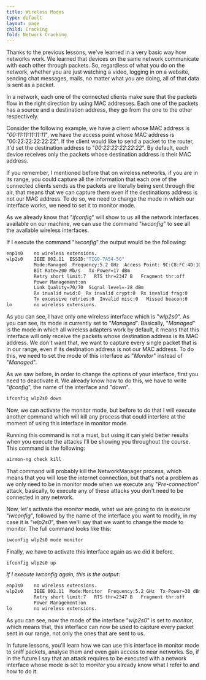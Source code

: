 ```yaml
---
title: Wireless Modes
type: default
layout: page
child: Cracking
fold: Network Cracking
---
```


Thanks to the previous lessons, we've learned in a very basic way how networks
work. We learned that devices on the same network communicate with each other
through packets. So, regardless of what you do on the network, whether you are
just watching a video, logging in on a website, sending chat messages, mails, no
matter what you are doing, all of that data is sent as a packet.

In a network, each one of the connected clients make sure that the packets flow
in the right direction by using MAC addresses. Each one of the packets has a
source and a destination address, they go from the one to the other
respectively.

Consider the following example, we have a client whose MAC address is
"_00:11:11:11:11:11_", we have the access point whose MAC address is
"00:22:22:22:22:22". If the client would like to send a packet to the router,
it'd set the destination address to "_00:22:22:22:22:22_". By default, each
device receives only the packets whose destination address is their MAC address.

If you remember, I mentioned before that on wireless networks, if you are in its
range, you could capture all the information that each one of the connected
clients sends as the packets are literally being sent through the air, that
means that we can capture them even if the destinations address is not our MAC
address. To do so, we need to change the mode in which our interface works, we
need to set it to monitor mode.

As we already know that "_ifconfig_" will show to us all the network interfaces
available on our machine, we can use the command "_iwconfig_" to see all the
available wireless interfaces.

If I execute the command "_iwconfig_" the output would be the following:

```bash
enp1s0    no wireless extensions.
wlp2s0    IEEE 802.11  ESSID:"TIGO-7A54-5G"  
          Mode:Managed  Frequency:5.2 GHz  Access Point: 9C:C8:FC:4D:10:CB   
          Bit Rate=200 Mb/s   Tx-Power=17 dBm   
          Retry short limit:7   RTS thr=2347 B   Fragment thr:off
          Power Management:on
          Link Quality=70/70  Signal level=-28 dBm  
          Rx invalid nwid:0  Rx invalid crypt:0  Rx invalid frag:0
          Tx excessive retries:0  Invalid misc:0   Missed beacon:0
lo        no wireless extensions.
```

As you can see, I have only one wireless interface which is "_wlp2s0_". As you
can see, its mode is currently set to "_Managed_". Basically, "_Managed_" is the
mode in which all wireless adapters work by default, it means that this
interface will only receive the packets whose destination address is its MAC
address. We don't want that, we want to capture every single packet that is in
our range, even if its destination address is not our MAC address. To do this,
we need to set the mode of this interface as "_Monitor_" instead of "_Managed_".

As we saw before, in order to change the options of your interface, first you
need to deactivate it. We already know how to do this, we have to write
"_ifconfig_", the name of the interface and "_down_".

```bash
ifconfig wlp2s0 down
```

Now, we can activate the monitor mode, but before to do that I will execute
another command which will kill any process that could interfere at the moment
of using this interface in monitor mode.

Running this command is not a must, but using it can yield better results when
you execute the attacks I'll be showing you throughout the course. This command
is the following:

```bash
airmon-ng check kill
```

That command will probably kill the NetworkManager process, which means that you
will lose the internet connection, but that's not a problem as we only need to
be in monitor mode when we execute any "_Pre-connection_" attack, basically, to
execute any of these attacks you don't need to be connected in any network.

Now, let's activate the _monitor_ mode, what we are going to do is execute
"_iwconfig_", followed by the name of the interface you want to modify, in my
case it is "_wlp2s0_", then we'll say that we want to change the mode to
monitor. The full command looks like this:

```bash
iwconfig wlp2s0 mode monitor
```

Finally, we have to activate this interface again as we did it before.

```bash
ifconfig wlp2s0 up
```

_If I execute iwconfig again, this is the output_:

```bash
enp1s0    no wireless extensions.
wlp2s0    IEEE 802.11  Mode:Monitor  Frequency:5.2 GHz  Tx-Power=30 dBm   
          Retry short limit:7   RTS thr=2347 B   Fragment thr:off
          Power Management:on      
lo        no wireless extensions.
```

As you can see, now the mode of the interface "_wlp2s0_" is set to _monitor_,
which means that, this interface can now be used to capture every packet sent in
our range, not only the ones that are sent to us.

In future lessons, you'll learn how we can use this interface in monitor mode to
sniff packets, analyse them and even gain access to near networks. So, if in the
future I say that an attack requires to be executed with a network interface
whose mode is set to _monitor_ you already know what I refer to and how to do
it. 
